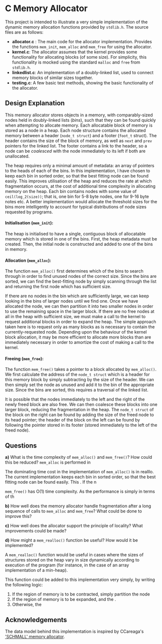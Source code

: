 # C Memory Allocator
This project is intended to illustrate a very simple implementation of the dynamic memory allocation functions provided by `stdlib.h`. The source files are as follows:
  * __allocator.c__ : The main code for the allocator implementation. Provides the functions `mem_init`, `mem_alloc` and `mem_free` for using the allocator.
  * __kernel.c__: The allocator assumes that the kernel provides some functionality for allocating blocks (of some size). For simplicity, this functionality is mocked using the standard `malloc` and `free` from `stdlib.h`.
  * __linkedlist.c__: An implementation of a doubly-linked list, used to connect memory blocks of similar sizes together.
  * __testing.c__: A few basic test methods, showing the basic functionality of the allocator.

## Design Explanation
This memory allocator stores objects in a memory, with comparably-sized nodes held in doubly-linked lists (_bins_), such that they can be found quickly when attempting to allocate memory. Each allocatable block of memory is stored as a node in a heap. Each node structure contains the allocated memory between a header (`node_t struct`) and a footer (`foot_t` struct). The header contains the size of the block of memory, as well as `next` and `prev` pointers for the linked list. The footer contains a link to the header, so a node can be _coalesced_ with the node immediately to its left if both are unallocated.

The heap requires only a minimal amount of metadata: an array of pointers to the heads of each of the bins. In this implementation, I have chosen to keep each bin in sorted order, so that the best fitting node can be found easily. This improves utilisation of the heap and reduces the rate at which fragmentation occurs, at the cost of additional time complexity in allocating memory on the heap. Each bin contains nodes with some value of `ceil(log_2(size))`; that is, one bin for 5-8 byte nodes, one for 9-16 byte notes etc. A better implementation would allocate the threshold sizes for the bins more intelligently to account for typical distributions of node sizes requested by programs.

#### Initialisation (`mem_init`):
The heap is initialised to have a single, contiguous block of allocatable memory which is stored in one of the bins. First, the heap metadata must be created. Then, the initial node is constructed and added to one of the bins in memory.

#### Allocation (`mem_alloc`):
The function `mem_alloc()` first determines which of the bins to search through in order to find unused nodes of the correct size. Since the bins are sorted, we can find the best-fitting node by simply scanning through the list and returning the first node which has sufficient size. 

If there are no nodes in the bin which are sufficiently large, we can keep looking in the bins of larger nodes until we find one. Once we have allocated the node, we can then partition it into two smaller nodes in order to use the remaining space in the larger block. If there are no free nodes at all in the heap with sufficient size, we must make a call to the kernel to request additional blocks in order to expand the heap. The simple approach taken here is to request only as many blocks as is necessary to contain the currently-requested node. Depending upon the behaviour of the kernel block allocation, it may be more efficient to allocate more blocks than are immediately necessary in order to amortize the cost of making a call to the kernel.

#### Freeing (`mem_free`):
The function `mem_free()` takes a pointer to a block allocated by `mem_alloc()`. We first calculate the address of the `node_t struct` which is a header for this memory block by simply subtracting by the size of the header. We can then simply set the node as unused and add it to the bin of the appropriate size. Since the bins are sorted, this requires a traversal of the linked list.

It is possible that the nodes immediately to the left and the right of the newly freed block are also free. We can then coalesce these blocks into one larger block, reducing the fragmentation in the heap. The `node_t struct` of the block on the right can be found by adding the size of the freed node to its head pointer; the header of the block on the left can be found by following the pointer stored in its footer (stored immediately to the left of the freed node).

## Questions

**a)** What is the time complexity of `mem_alloc()` and `mem_free()`? How could this be reduced?
`mem_alloc` is performed in 

The dominating time cost in the implementation of `mem_alloc()` is in realllo. The current implementation keeps each bin in sorted order, so that the best fitting node can be found easily. This . If the n



`mem_free()` has O(1) time complexity. As the performance is simply in terms of th


**b)** How well does the memory allocator handle fragmentation after a long sequence of calls to `mem_alloc` and `mem_free`? What could be done to improve this?



**c)** How well does the allocator support the principle of locality? What improvements could be made?



**d)** How might a `mem_realloc()` function be useful? How would it be implemented?

A `mem_realloc()` function would be useful in cases where the sizes of structures stored on the heap vary in size dynamically according to execution of the program (for instance, in the case of an array implementation of a min-heap).

This function could be added to this implementation very simply, by writing the following logic:
  1. If the region of memory is to be contracted, simply partition the node 
  2. If the region of memory is to be expanded, and the .
  3. Otherwise, the

## Acknowledgements

The data model behind this implementation is inspired by CCareaga's ['SCHMALL' memory allocator](https://github.com/CCareaga/heap_allocator).